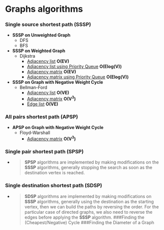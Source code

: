 # Graphs algorithms
### Single source shortest path (SSSP)
- **SSSP on Unweighted Graph**
  - DFS
  - BFS
- **SSSP on Weighted Graph**
  - Dijkstra
    - [Adjacency list](https://github.com/yusnier/algorithms/blob/main/cpp/graphs/shortest_path/dijkstra_adj_list.cpp) **O(EV)**
    - [Adjacency list using Priority Queue](https://github.com/yusnier/algorithms/blob/main/cpp/graphs/shortest_path/dijkstra_adj_list_pq.cpp) **O(Elog(V))**
    - [Adjacency matrix](https://github.com/yusnier/algorithms/blob/main/cpp/graphs/shortest_path/dijkstra_adj_matrix.cpp) **O(EV)**
    - [Adjacency matrix using Priority Queue](https://github.com/yusnier/algorithms/blob/main/cpp/graphs/shortest_path/dijkstra_adj_matrix_pq.cpp) **O(Elog(V))**
- **SSSP on Graph with Negative Weight Cycle**
  - Bellman-Ford
    - [Adjacency list](https://github.com/yusnier/algorithms/blob/main/cpp/graphs/shortest_path/bellman_ford_adj_list.cpp) **O(VE</sup>)**
    - [Adjacency matrix](https://github.com/yusnier/algorithms/blob/main/cpp/graphs/shortest_path/bellman_ford_adj_matrix.cpp) **O(V<sup>3</sup>)**
    - [Edge list](https://github.com/yusnier/algorithms/blob/main/cpp/graphs/shortest_path/bellman_ford_edge_list.cpp) **O(VE</sup>)**
### All pairs shortest path (APSP)
- **APSP on Graph with Negative Weight Cycle**
  - Floyd-Warshall
    - [Adjacency matrix](https://github.com/yusnier/algorithms/blob/main/cpp/graphs/shortest_path/floyd_warshall_adj_matrix.cpp) **O(V<sup>3</sup>)**
### Single pair shortest path (SPSP)
- > **SPSP** algorithms are implemented by making modifications on the **SSSP** algorithms,
  > generally stopping the search as soon as the destination vertex is reached.
### Single destination shortest path (SDSP)
- > **SDSP** algorithms are implemented by making modifications on **SSSP** algorithms, generally
  > using the destination as the starting vertex, then we can build the paths by reversing the order.
  > For the particular case of directed graphs, we also need to reverse the edges before applying the
  > **SSSP** algorithm.
###Finding the (Cheapest/Negative) Cycle
###Finding the Diameter of a Graph